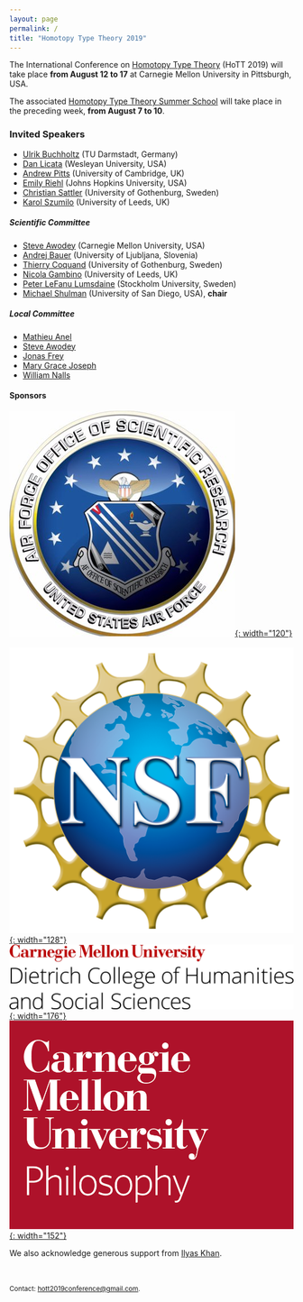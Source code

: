 ```yaml
---
layout: page
permalink: /
title: "Homotopy Type Theory 2019"
---
```


The International Conference on [Homotopy Type
Theory](https://homotopytypetheory.org) (HoTT 2019) will take place 
**from August 12 to 17** at Carnegie Mellon University in Pittsburgh, USA.

The associated [Homotopy Type Theory Summer
School](https://hott.github.io/HoTT-2019/summer-school/) will take place in the 
preceding week, **from August 7 to 10**.

### Invited Speakers

* [Ulrik Buchholtz](https://www2.mathematik.tu-darmstadt.de/~buchholtz/) 
(TU Darmstadt, Germany)
* [Dan Licata](http://dlicata.web.wesleyan.edu) (Wesleyan University, USA)
* [Andrew Pitts](https://www.cl.cam.ac.uk/~amp12/) (University of Cambridge, UK)
* [Emily Riehl](http://www.math.jhu.edu/~eriehl/) (Johns Hopkins University, 
USA)
* [Christian Sattler](https://www.chalmers.se/en/staff/Pages/sattler.aspx) 
(University of Gothenburg, Sweden)
* [Karol Szumilo](http://www1.maths.leeds.ac.uk/~pmtks/) (University of Leeds, 
UK)

##### Scientific Committee

* [Steve Awodey](https://www.andrew.cmu.edu/user/awodey/) (Carnegie Mellon 
University, USA)
* [Andrej Bauer](http://www.andrej.com/) (University of Ljubljana, Slovenia)
* [Thierry Coquand](http://www.cse.chalmers.se/~coquand/) (University of 
Gothenburg, Sweden)
* [Nicola Gambino](http://www1.maths.leeds.ac.uk/~pmtng/) (University of Leeds, 
UK)
* [Peter LeFanu Lumsdaine](http://peterlefanulumsdaine.com) (Stockholm 
University, Sweden)
* [Michael Shulman](http://home.sandiego.edu/~shulman/) (University of San 
Diego, USA), **chair**

##### Local Committee

* [Mathieu Anel](http://mathieu.anel.free.fr/)
* [Steve Awodey](https://www.andrew.cmu.edu/user/awodey/)
* [Jonas Frey](https://sites.google.com/site/jonasfreysite/)
* [Mary Grace Joseph](https://www.cmu.edu/dietrich/philosophy/people/staff/mary-grace-joseph.html)
* [William Nalls](https://www.cmu.edu/dietrich/philosophy/people/phd/william-nalls.html)


#### Sponsors

[![Air Force Office of Scientific Research](/images/afosr-logo.jpg){: width="120"}](https://www.wpafb.af.mil/afrl/afosr/)
&nbsp;&nbsp;&nbsp;
[![National Science Foundation](/images/nsf-logo.png){: width="128"}](https://www.nsf.gov/)
&nbsp;&nbsp;&nbsp;
[![Dietrich College of Humanities and Social Sciences](/images/cmu-dietrich-college-logo.jpg){: width="176"}](https://www.cmu.edu/dietrich/)
&nbsp;&nbsp;&nbsp;
[![CMU Department of Philosophy](/images/cmu-philosophy-logo.png){: width="152"}](https://www.cmu.edu/dietrich/philosophy/)

We also acknowledge generous support from [Ilyas
Khan](https://hott.github.io/HoTT-2019/ilyas-khan/).


<br/>


<small> Contact: [hott2019conference@gmail.com](mailto:hott2019conference@gmail.com).
</small>